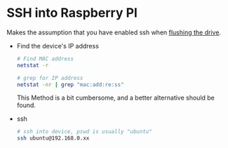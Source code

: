 # SSH into Raspberry PI

Makes the assumption that you have enabled ssh when [flushing the drive](./os-flushing.md).

 - Find the device's IP address

    ```sh
    # Find MAC address
    netstat -r

    # grep for IP address
    netstat -nr | grep "mac:add:re:ss"
    ```

    This Method is a bit cumbersome, and a better alternative should
    be found.


 - ssh

    ```sh
    # ssh into device, pswd is usually "ubuntu"
    ssh ubuntu@192.168.0.xx
    ```
